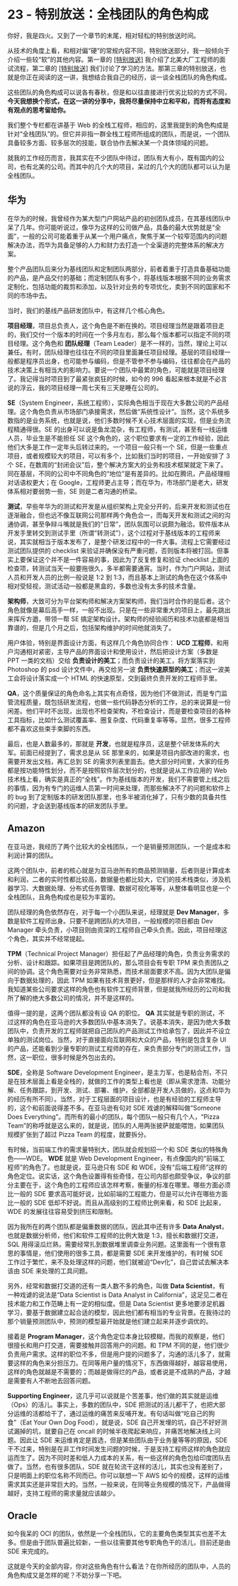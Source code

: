 
# 23 - 特别放送：全栈团队的角色构成

你好，我是四火。又到了一个章节的末尾，相对轻松的特别放送时间。

从技术的角度上看，和相对偏“硬”的常规内容不同，特别放送部分，我一般倾向于介绍一些较“软”的其他内容。第一章的 [\[特别放送\]](https://time.geekbang.org/column/article/139370) 我介绍了北美大厂工程师的面试流程，第二章的 [\[特别放送\]](https://time.geekbang.org/column/article/145851) 我们讨论了学习的方法。那第三章的特别放送，也就是你正在阅读的这一讲，我想结合我自己的经历，谈一谈全栈团队的角色构成。

这些团队的角色构成可以说各有春秋，但是和以往直接进行优劣比较的方式不同， **今天我想换个形式，在这一讲的分享中，我将尽量保持中立和平和，而将有态度和有观点的思考留给你。**

我们整个专栏都在讲基于 Web 的全栈工程师，相应的，这里我提到的角色构成是针对“全栈团队”的。但它并非指一群全栈工程师所组成的团队，而是说，一个团队具备较多方面、较多层次的技能，联合协作去解决某一个具体领域的问题。

就我的工作经历而言，我其实在不少团队中待过，团队有大有小，既有国内的公司，也有北美的公司。而其中的几个大的项目，呆过的几个大的团队都可以认为是全栈团队。

## 华为

在华为的时候，我曾经作为某大型门户网站产品的初创团队成员，在其基线团队中呆了几年。你可能听说过，像华为这样的公司做产品，具备的最大优势就是“全面”，一般的公司可能着重于从某一个用户痛点，聚焦于某一个较窄范围内的问题解决办法，而华为具备足够的人力和财力去打造一个全渠道的完整体系的解决方案。

整个产品团队后来分为基线团队和定制团队两部分，前者着重于打造具备基础功能的产品，是产品交付的基础；而定制团队有多个，将基线版本根据不同的业务需求定制化，包括功能的裁剪和添加，以及针对业务的专项优化，卖到不同的国家和不同的市场中去。

当时，我们的基线产品研发团队中，有这样几个核心角色。

**项目经理**，项目总负责人，这个角色是不断在换的。项目经理当然是跟着项目走的，我们交付一个版本的时间在一个多月左右，那么每个版本都可以指定不同的项目经理。这个角色和 **团队经理**（Team Leader）是不一样的，当然，理论上可以兼任。有时，团队经理也往往在不同的项目里面兼任项目经理。基层的项目经理一般都是程序员出身，也可能参与编码，但是不管参不参与编码，往往都会在产品的技术决策上有相当大的影响力。要说一个团队中最累的角色，可能就是项目经理了。我记得当时项目到了最紧张疯狂的时候，如今的 996 看起来根本就是不必言说的浮云，我的项目经理一周七天有三天是睡在公司的。

**SE**（System Engineer，系统工程师），实际角色相当于现在大多数公司的产品经理。这个角色负责从市场部门承接需求，然后做“系统性设计”。当然，这个系统多数指的是业务系统，也就是说，他们多数时候不关心技术层面的实现，但是业务流程精通得很。SE 的出身可以说是鱼龙混杂，有工程师，有测试，甚至有一线运维人员，毕业生是不能担任 SE 这个角色的，这个职位要求有一定的工作经验，因此他们大多是工作一定年头后转过来的。一个项目一般只有一个 SE，但是一些重点项目，或者规模较大的项目，可以有多个，比如我们当时的项目，一开始安排了 3 个 SE，在数周的“封闭会议”后，整个解决方案大的业务和技术框架就定下来了。同在基层，不同的公司中不同角色的“地位”是有差异的。比如在腾讯，产品经理相对话语权更大；在 Google，工程师更占主导；而在华为，市场部门是老大，研发体系相对要弱势一些，SE 则是二者沟通的桥梁。

**测试**，早些年华为的测试和开发是从组织架构上完全分开的，后来开发和测试也在逐渐融合，但也远不像互联网公司那样两个角色合一，而每天开发和测试之间的沟通协调，甚至争辩斗嘴就是我们的“日常”，团队氛围可以说颇为融洽。软件版本从开发手里转交到测试手里（所谓“转测试”），这个过程对于基线版本的工程师来说，其实就相当于版本发布了，是整个研发过程中的一件大事。流程上它需要经过测试团队提供的 checklist 来验证并确保没有严重问题，否则版本将被打回。但事实上要保证这个并不是一件容易的事，因此为了反复修复和验证 checklist 上面的检查项，转测试当天一般要拖很久，多半都需要通宵。当时，作为门户网站，测试人员和开发人员的比例一般说是 1:2 到 1:3，而且基本上测试的角色在这个体系中相对受轻视，测试活动一般都是黑盒的，多数也没有太多的技术含量。

**架构师**，大致可分为平台架构师和解决方案架构师，我们当时合作的是后者。这个角色就像是幕后高手一样，一般不出现。只是在一些非常重大的项目上，最先跳出来挥斥方遒，带领一帮 SE 搞定架构设计。架构师的经验阅历和技术功底都是相当靠谱的，但是几个月之后，包括架构维护的时间他就消失了。

用户体验，特别是界面设计方面，有这样几个角色协同合作： **UCD 工程师**，和用户沟通相对紧密，主导产品的界面设计和使用设计，然后把设计方案（多数是 PPT 一类的文档）交给 **负责设计的美工**；而负责设计的美工，将方案落实到 Photoshop 的 psd 设计文件中，再交给另一波 **负责快速原型的美工**；而这一波美工会将设计落实成一个 HTML 的快速原型，交到最终负责开发的工程师手里。

**QA**，这个质量保证的角色命名上其实有点奇怪，因为他们不做测试，而是专门监管流程质量，既包括研发流程，也做一些代码静态分析的工作，总的来说算是一份闲差。他们平时不出现，出现也不检查架构，不检查设计，而是要检查项目的各种工具指标，比如什么测试覆盖率、圈复杂度、代码重复率等等。显然，很多工程师都不喜欢这些束手束脚的东西。

最后，也是人数最多的，那就是 **开发**，也就是程序员，这是整个研发体系的大军。前面已经提到了，需求总是从 SE 那里来的，如果是项目内部改进的需求，也需要开发出文档，再汇总到 SE 的需求列表里面去。绝大部分时间里，大家的任务都是按功能特性划分，而不是按照软件层次划分的，也就是说从工作应用的 Web 技术栈上看，确实是真正的“全栈”。作为基线版本的开发，我们不需要管上线之后的事情，因为有专门的运维人员第一时间来处理，而那些解决不了的问题和软件上的 bug 到了定制版本的研发团队那里，也多半被消化掉了，只有少数的具备共性的问题，才会送到基线版本的研发团队手里。

## Amazon

在亚马逊，我经历了两个比较大的全栈团队，一个是销量预测团队，一个是成本和利润计算的团队。

这两个团队中，前者的核心就是为亚马逊所有的商品预测销量，后者则是计算成本和利润，二者的实时性都比较高，数据量也都比较大，它们的技术栈类似，涉及机器学习、大数据处理、分布式任务管理、数据可视化等等，从整体看明显也是一个全栈团队，且角色构成也是较为丰富的。

团队经理的角色依然存在，对于每一个小团队来说，经理就是 **Dev Manager**，多数是软件工程师出身。只要不是跨团队的大项目，一般规模的项目都由 Dev Manager 牵头负责，小项目则由资深的工程师自己牵头负责。因此，项目经理这个角色，其实并不经常提起。

**TPM**（Technical Project Manager）担任起了产品经理的角色，负责业务需求的分析、设计和跟踪。如果项目是跨团队的，那么项目会有专职 TPM 来负责团队之间的协调。这个角色需要对业务非常熟悉，而技术层面要求不高。因为大团队是偏向于数据处理的，因此 TPM 如果有技术背景更好，但是那样的人才会非常难找。我知道某些公司要求这样的角色也有软件工程师背景，但是就我所经历的公司和我所了解的绝大多数公司的情况，并不是这样的。

值得一提的是，这两个团队都没有设 QA 的职位。 **QA** 其实就是专职的测试，不过这样的角色在亚马逊的大多数团队中基本消失了。说基本消失，是因为绝大多数团队中，负责开发的工程师就把自己团队的产品测试工作给承包了，因此并不设立单独的测试岗位。当然，对于直接面向互联网和大众的产品，特别是包含复杂 UI 的产品，还能看到少量专职的测试工程师的存在，来负责部分专门的测试工作，当然，这一职位，很多时候是外包出去的。

**SDE**，全称是 Software Development Engineer，是主力军，也是粘合剂，不只是在技术层面上看是全栈的，就做的工作的类型上看也是（即从需求澄清、功能分解、任务跟踪，到开发、测试、部署、维护，全部都是开发人员做的，这点和华为的经历有所不同）。当然，对于工程层面的项目设计，也是有经验的工程师主导的，这个和前面说得差不多。在亚马逊有句对 SDE 戏谑的解释叫做“Someone Does Everything”。而所有的最小的团队，每个团队一般只有几个人，“Pizza Team”的称呼就是这么来的，就是说，团队的人用两张披萨就能喂饱，如果团队规模扩张到了超过 Pizza Team 的程度，就要拆分。

有时候，当前端工作的需求量特别大，团队就会规划招一个和 SDE 类似的特殊角色——WDE。 **WDE** 就是 Web Development Engineer，有点像国内的“前端工程师”的角色了。也就是说，亚马逊只有 SDE 和 WDE，没有“后端工程师”这样的角色定位。说实话，这个角色设置得有些奇怪，在公司内部也颇受争议，争议的部分主要在于，这个角色的工程师应该怎样考察，衡量的标准在哪里。哪些方面必须比一般的 SDE 要求高可能好说，比如前端的工程能力，但是可以允许在哪些方面比一般的 SDE 低却不好说。而且从高级别的工程师比例来看，和 SDE 比起来，WDE 的发展往往容易受到挤压和限制。

因为我所在的两个团队都是偏重数据的团队，因此其中还有许多 **Data Analyst**，也就是数据分析师，他们和软件工程师的比例大致是 1:3，擅长和数据打交道，SQL 用得滚瓜烂熟，需要经常扎到数据堆里调查业务问题。这里面有一个很有意思的事情是，他们使用的很多工具，都是需要 SDE 来开发维护的，有时候 SDE 工作过于繁忙，来不及处理这样的问题，他们就被迫“Dev化”，自己尝试去解决本该由 SDE 来处理的工具问题。

另外，经常和数据打交道的还有一类人数不多的角色，叫做 **Data Scientist**，有一种戏谑的说法是“Data Scientist is Data Analyst in California”，这足见二者在技术能力和工作范畴上有一定的相似度。但是 Data Scientist 更多地要涉足机器学习，要基于数据建立起合适的模型，因此他们都有相当的专业背景。在我待过的那个销量预测团队中，预测的模型最开始就是他们建立起来并逐步调优的。

接着是 **Program Manager**，这个角色定位本身比较模糊，而我的观察是，他们很擅长和用户打交道，需要接触并回答用户的问题。和 TPM 不同的是，他们很少负责用户需求。这样的职位不多，但是用户提的问题多了，沟通的活儿多了，就需要这样的角色来分担压力。在同等用户量的情况下，东西做得越好，越容易使用，这样的角色就越是不需要的；而越是做得烂的产品，或者说是不成熟的产品，才越是需要有人不断地去回答问题。

**Supporting Engineer**，这几乎可以说就是个苦差事，他们做的其实就是运维（Ops）的活儿。事实上，多数的团队中，SDE 把测试的活儿都干了，也把大部分运维的活都给干了，通过运维的痛苦来反哺开发。有句话叫做“吃自己的狗食”（Eat Your Own Dog Food），就是说，SDE 自己开发埋的坑，自己不好好测试漏掉的坑，就要自己在 oncall 的时候半夜爬起来响应，并痛苦地解决线上问题。因此让 SDE 来运维肯定是首选，但是某些团队由于业务量等等的原因，SDE 干不过来，特别是在非工作时间发生问题的时候，于是支持工程师这样的角色就应运而生了。因为不同时差和低人力成本的关系，有一些这样的角色包给印度团队去做了。当然，也有很多团队，SDE 就在轮流干这样的活儿，其实也没有差别了，只是明面上的职位名称不同而已。你可以联想一下 AWS 如今的规模，这样的运维需求其实还是非常巨大的。当然，一般来说，在同等业务规模的情况下，产品做得越好，支持工程师的需求量就应该越少。

## Oracle

如今我呆的 OCI 的团队，依然是一个全栈团队，它的主要角色类型其实也差不太多。但是由于团队普遍比较新，一些以往需要其他专职角色干的活儿，目前还是由 SDE 来完成的。

这就是今天的全部内容，你对这些角色有什么看法？在你所经历的团队中，人员的角色构成又是怎样的呢？不妨分享一下吧。
